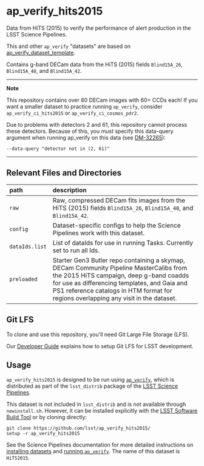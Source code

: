 # ap_verify_hits2015

Data from HiTS (2015) to verify the performance of alert production in the LSST Science Pipelines.

This and other `ap_verify` "datasets" are based on [ap_verify_dataset_template](https://github.com/lsst-dm/ap_verify_dataset_template).

Contains g-band DECam data from the HiTS (2015) fields `Blind15A_26`, `Blind15A_40`, and `Blind15A_42`.

---
**Note**

This repository contains over 80 DECam images with 60+ CCDs each! If you want a smaller dataset to practice running `ap_verify`, consider `ap_verify_ci_hits2015` or `ap_verify_ci_cosmos_pdr2`.

Due to problems with detectors 2 and 61, this repository cannot process these detectors.
Because of this, you must specify this data-query argument when running ap_verify on this data (see [DM-32265](https://jira.lsstcorp.org/browse/DM-32265)):

```
--data-query "detector not in (2, 61)"
```

---

Relevant Files and Directories
-----
path                  | description
:---------------------|:-----------------------------
`raw`                 | Raw, compressed DECam fits images from the HiTS (2015) fields `Blind15A_26`, `Blind15A_40`, and `Blind15A_42`.
`config`              | Dataset-specific configs to help the Science Pipelines work with this dataset.
`dataIds.list`        | List of dataIds for use in running Tasks. Currently set to run all Ids.
`preloaded`           | Starter Gen3 Butler repo containing a skymap, DECam Community Pipeline MasterCalibs from the 2015 HiTS campaign, deep g-band coadds for use as differencing templates, and Gaia and PS1 reference catalogs in HTM format for regions overlapping any visit in the dataset.

Git LFS
-------

To clone and use this repository, you'll need Git Large File Storage (LFS).

Our [Developer Guide](http://developer.lsst.io/en/latest/tools/git_lfs.html) explains how to setup Git LFS for LSST development.

Usage
-----

`ap_verify_hits2015` is designed to be run using [`ap_verify`](https://pipelines.lsst.io/modules/lsst.ap.verify/), which is distributed as part of the `lsst_distrib` package of the [LSST Science Pipelines](https://pipelines.lsst.io/).

This dataset is not included in `lsst_distrib` and is not available through `newinstall.sh`.
However, it can be installed explicitly with the [LSST Software Build Tool](https://developer.lsst.io/stack/lsstsw.html) or by cloning directly:

    git clone https://github.com/lsst/ap_verify_hits2015/
    setup -r ap_verify_hits2015

See the Science Pipelines documentation for more detailed instructions on [installing datasets](https://pipelines.lsst.io/modules/lsst.ap.verify/datasets-install.html) and [running `ap_verify`](https://pipelines.lsst.io/modules/lsst.ap.verify/running.html). The name of this dataset is `HiTS2015`.
